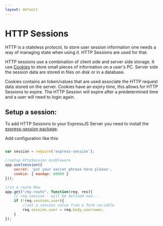 ```yaml
---
layout: default
---
```


# HTTP Sessions

HTTP is a stateless protocol, to store user session information one needs a way of managing state when using it. HTTP Sessions are used for that.

HTTP sessions use a combination of client side and server side storage. It use [Cookies](https://www.nczonline.net/blog/2009/05/05/http-cookies-explained/) to store small pieces of information on a user's PC. Server side the session data are stored in files on disk or in a database.

Cookies contains an token/values that are used associate the HTTP request data stored on the server. Cookies have an expiry time, this allows for HTTP Sessions to expire. The HTTP Session will expire after a predetermined time and a user will need to login again.

## Setup a session:

To add HTTP Sessions to your ExpressJS Server you need to install the [express-session package](https://www.npmjs.com/package/express-session).

Add configuration like this:

```javascript

var session = require('express-session');

//setup HttpSession middleware
app.use(session({
    secret: 'put your secret phrase here please',
    cookie: { maxAge: 60000 }
}));

//in a route Now
app.get("/my-route", function(req, res){
    // req.session - will be defined now...
    if (!req.session.user){
        //set a session value from a form variable
        req.session.user = req.body.username;
    }
});
```
